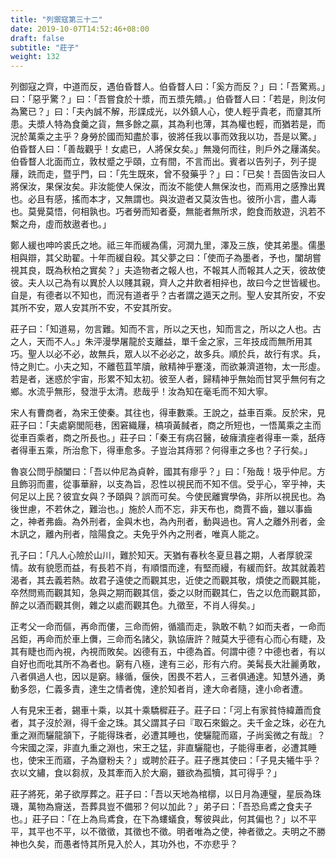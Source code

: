 ```yaml
---
title: "列禦寇第三十二"
date: 2019-10-07T14:52:46+08:00
draft: false
subtitle: "莊子"
weight: 132
---
```




列御寇之齊，中道而反，遇伯昏瞀人。伯昏瞀人曰：「<span class="text-secondary">奚方而反？</span>」曰：「<span class="text-secondary">吾驚焉。</span>」曰：「<span class="text-secondary">惡乎驚？</span>」曰：「<span class="text-secondary">吾嘗食於十漿，而五漿先饋。</span>」伯昏瞀人曰：「<span class="text-secondary">若是，則汝何為驚已？</span>」曰：「<span class="text-secondary">夫內誠不解，形諜成光，以外鎮人心，使人輕乎貴老，而齏其所患。夫漿人特為食羹之貨，無多餘之贏，其為利也薄，其為權也輕，而猶若是，而況於萬乘之主乎？身勞於國而知盡於事，彼將任我以事而效我以功，吾是以驚。</span>」伯昏瞀人曰：「<span class="text-secondary">善哉觀乎！女處已，人將保女矣。</span>」無幾何而往，則戶外之屨滿矣。伯昏瞀人北面而立，敦杖蹙之乎頤，立有間，不言而出。賓者以告列子，列子提屨，跣而走，暨乎門，曰：「<span class="text-secondary">先生既來，曾不發藥乎？</span>」曰：「<span class="text-secondary">已矣！吾固告汝曰人將保汝，果保汝矣。非汝能使人保汝，而汝不能使人無保汝也，而焉用之感豫出異也。必且有感，搖而本才，又無謂也。與汝遊者又莫汝告也。彼所小言，盡人毒也。莫覺莫悟，何相孰也。巧者勞而知者憂，無能者無所求，飽食而敖遊，汎若不繫之舟，虛而敖遨者也。</span>」



鄭人緩也呻吟裘氏之地。祗三年而緩為儒，河潤九里，澤及三族，使其弟墨。儒墨相與辯，其父助翟。十年而緩自殺。其父夢之曰：「<span class="text-secondary">使而子為墨者，予也，闔胡嘗視其良，既為秋柏之實矣？</span>」夫造物者之報人也，不報其人而報其人之天，彼故使彼。夫人以己為有以異於人以賤其親，齊人之井飲者相捽也，故曰今之世皆緩也。自是，有德者以不知也，而況有道者乎？古者謂之遁天之刑。聖人安其所安，不安其所不安，眾人安其所不安，不安其所安。



莊子曰：「<span class="text-secondary">知道易，勿言難。知而不言，所以之天也，知而言之，所以之人也。古之人，天而不人。</span>」朱泙漫學屠龍於支離益，單千金之家，三年技成而無所用其巧。聖人以必不必，故無兵，眾人以不必必之，故多兵。順於兵，故行有求。兵，恃之則亡。小夫之知，不離苞苴竿牘，敝精神乎蹇淺，而欲兼濟道物，太一形虛。若是者，迷惑於宇宙，形累不知太初。彼至人者，歸精神乎無始而甘冥乎無何有之鄉。水流乎無形，發泄乎太清。悲哉乎！汝為知在毫毛而不知大寧。



宋人有曹商者，為宋王使秦。其往也，得車數乘。王說之，益車百乘。反於宋，見莊子曰：「<span class="text-secondary">夫處窮閭阨巷，困窘織屨，槁項黃馘者，商之所短也，一悟萬乘之主而從車百乘者，商之所長也。</span>」莊子曰：「<span class="text-secondary">秦王有病召醫，破癕潰痤者得車一乘，舐痔者得車五乘，所治愈下，得車愈多。子豈治其痔邪？何得車之多也？子行矣。</span>」



魯哀公問乎顏闔曰：「<span class="text-secondary">吾以仲尼為貞幹，國其有瘳乎？</span>」曰：「<span class="text-secondary">殆哉！圾乎仲尼。方且飾羽而畫，從事華辭，以支為旨，忍性以視民而不知不信。受乎心，宰乎神，夫何足以上民？彼宜女與？予頤與？誤而可矣。今使民離實學偽，非所以視民也。為後世慮，不若休之，難治也。</span>」施於人而不忘，非天布也，商賈不齒，雖以事齒之，神者弗齒。為外刑者，金與木也，為內刑者，動與過也。宵人之離外刑者，金木訊之，離內刑者，陰陽食之。夫免乎外內之刑者，唯真人能之。



孔子曰：「<span class="text-secondary">凡人心險於山川，難於知天。天猶有春秋冬夏旦暮之期，人者厚貌深情。故有貌愿而益，有長若不肖，有順懁而達，有堅而縵，有緩而釬。故其就義若渴者，其去義若熱。故君子遠使之而觀其忠，近使之而觀其敬，煩使之而觀其能，卒然問焉而觀其知，急與之期而觀其信，委之以財而觀其仁，告之以危而觀其節，醉之以酒而觀其側，雜之以處而觀其色。九徵至，不肖人得矣。</span>」



正考父一命而傴，再命而僂，三命而俯，循牆而走，孰敢不軌？如而夫者，一命而呂鉅，再命而於車上儛，三命而名諸父，孰協唐許？賊莫大乎德有心而心有睫，及其有睫也而內視，內視而敗矣。凶德有五，中德為首。何謂中德？中德也者，有以自好也而吡其所不為者也。窮有八極，達有三必，形有六府。美髯長大壯麗勇敢，八者俱過人也，因以是窮。緣循，偃佒，困畏不若人，三者俱通達。知慧外通，勇動多怨，仁義多責，達生之情者傀，達於知者肖，達大命者隨，達小命者遭。



人有見宋王者，錫車十乘，以其十乘驕穉莊子。莊子曰：「<span class="text-secondary">河上有家貧恃緯蕭而食者，其子沒於淵，得千金之珠。其父謂其子曰『取石來鍛之。夫千金之珠，必在九重之淵而驪龍頷下，子能得珠者，必遭其睡也，使驪龍而寤，子尚奚微之有哉』？今宋國之深，非直九重之淵也，宋王之猛，非直驪龍也，子能得車者，必遭其睡也，使宋王而寤，子為齏粉夫？</span>」或聘於莊子。莊子應其使曰：「<span class="text-secondary">子見夫犧牛乎？衣以文繡，食以芻叔，及其牽而入於大廟，雖欲為孤犢，其可得乎？</span>」



莊子將死，弟子欲厚葬之。莊子曰：「<span class="text-secondary">吾以天地為棺槨，以日月為連璧，星辰為珠璣，萬物為齎送，吾葬具豈不備邪？何以加此？</span>」弟子曰：「<span class="text-secondary">吾恐烏鳶之食夫子也。</span>」莊子曰：「<span class="text-secondary">在上為烏鳶食，在下為螻蟻食，奪彼與此，何其偏也？</span>」以不平平，其平也不平，以不徵徵，其徵也不徵。明者唯為之使，神者徵之。夫明之不勝神也久矣，而愚者恃其所見入於人，其功外也，不亦悲乎？